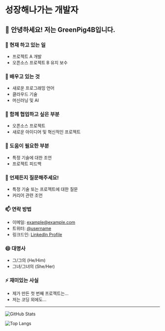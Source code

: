# 성장해나가는 개발자

<!--
**greenpig4b/greenpig4b** is a ✨ _special_ ✨ repository because its `README.md` (this file) appears on your GitHub profile.

Here are some ideas to get you started:

- 🔭 I’m currently working on ...
- 🌱 I’m currently learning ...
- 👯 I’m looking to collaborate on ...
- 🤔 I’m looking for help with ...
- 💬 Ask me about ...
- 📫 How to reach me: ...
- 😄 Pronouns: ...
- ⚡ Fun fact: ...
-->

## 👋 안녕하세요! 저는 GreenPig4B입니다.

### 🔭 현재 하고 있는 일
- 프로젝트 A 개발
- 오픈소스 프로젝트 B 유지 보수

### 🌱 배우고 있는 것
- 새로운 프로그래밍 언어
- 클라우드 기술
- 머신러닝 및 AI

### 👯 함께 협업하고 싶은 부분
- 오픈소스 프로젝트
- 새로운 아이디어 및 혁신적인 프로젝트

### 🤔 도움이 필요한 부분
- 특정 기술에 대한 조언
- 프로젝트 피드백

### 💬 언제든지 질문해주세요!
- 특정 기술 또는 프로젝트에 대한 질문
- 커리어 관련 조언

### 📫 연락 방법
- 이메일: example@example.com
- 트위터: [@username](https://twitter.com/username)
- 링크드인: [LinkedIn Profile](https://www.linkedin.com/in/username)

### 😄 대명사
- 그/그의 (He/Him)
- 그녀/그녀의 (She/Her)

### ⚡ 재미있는 사실
- 제가 만든 첫 번째 프로젝트는...
- 저는 코딩 외에도...

---

![GitHub Stats](https://github-readme-stats.vercel.app/api?username=greenpig4b&show_icons=true)

![Top Langs](https://github-readme-stats.vercel.app/api/top-langs/?username=greenpig4b&layout=compact)
